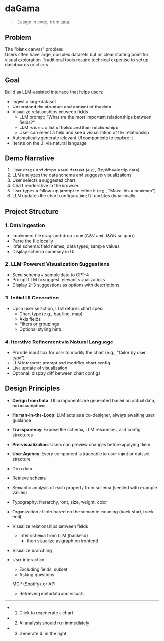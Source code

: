# daGama

> Design in code, from data.

## Problem

The "blank canvas" problem:  
Users often have large, complex datasets but no clear starting point for visual exploration. Traditional tools require technical expertise to set up dashboards or charts.

## Goal

Build an LLM-assisted interface that helps users:

- Ingest a large dataset
- Understand the structure and content of the data
- Visualize relationships between fields
  - LLM prompt: "What are the most important relationships between fields?"
  - LLM returns a list of fields and their relationships
  - User can select a field and see a visualization of the relationship
- Automatically generate relevant UI components to explore it
- Iterate on the UI via natural language

## Demo Narrative

1. User drags and drops a real dataset (e.g., BayWheels trip data)
2. LLM analyzes the data schema and suggests visualizations
3. User selects a suggested chart
4. Chart renders live in the browser
5. User types a follow-up prompt to refine it (e.g., "Make this a heatmap")
6. LLM updates the chart configuration; UI updates dynamically

## Project Structure

### 1. Data Ingestion

- Implement file drag-and-drop zone (CSV and JSON support)
- Parse the file locally
- Infer schema: field names, data types, sample values
- Display schema summary in UI

### 2. LLM-Powered Visualization Suggestions

- Send schema + sample data to GPT-4
- Prompt LLM to suggest relevant visualizations
- Display 2–3 suggestions as options with descriptions

### 3. Initial UI Generation

- Upon user selection, LLM returns chart spec:
  - Chart type (e.g., bar, line, map)
  - Axis fields
  - Filters or groupings
  - Optional styling hints

### 4. Iterative Refinement via Natural Language

- Provide input box for user to modify the chart (e.g., "Color by user type")
- LLM interprets prompt and modifies chart config
- Live update of visualization
- Optional: display diff between chart configs

## Design Principles

- **Design from Data**: UI components are generated based on actual data, not assumptions
- **Human-in-the-Loop**: LLM acts as a co-designer, always awaiting user guidance
- **Transparency**: Expose the schema, LLM responses, and config structures
- **Pre-visualization**: Users can preview changes before applying them
- **User Agency**: Every component is traceable to user input or dataset structure

- Drop data
- Retrieve schema
- Semantic analysis of each property from schema (seeded with example values)

- Typography: hierarchy, font, size, weight, color
- Organization of info based on the semantic meaning (track start, track end)

- Visualize relationships between fields
  - Infer schema from LLM (backend)
    - then visualize as graph on frontend
- Visualize branching

- User interaction

  - Excluding fields, subset
  - Asking questions

  MCP (Spotify), or API

  - Retrieving metadata and visuals

---

- 1. Click to regenerate a chart
- 2. AI analysis should run immediately
- 3. Generate UI in the right
